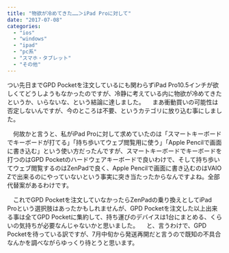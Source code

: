 ```yaml
---
title: "物欲が冷めてきた……＞iPad Proに対して"
date: "2017-07-08"
categories: 
  - "ios"
  - "windows"
  - "ipad"
  - "pc系"
  - "スマホ・タブレット"
  - "その他"
---
```


つい先日までGPD Pocketを注文しているにも関わらずiPad Pro10.5インチが欲しくてどうしようもなかったのですが、冷静に考えている内に物欲が冷めてきたというか、いらないな、という結論に達しました。 　まあ衝動買いの可能性は否定しないんですが、今のところは不要、というカテゴリに放り込む事にしました。

　何故かと言うと、私がiPad Proに対して求めていたのは「スマートキーボードでキーボードが打てる」「持ち歩いてウェブ閲覧用に使う」「Apple Pencilで画面に書き込む」という使い方だったんですが、スマートキーボードでキーボードを打つのはGPD Pocketのハードウェアキーボードで良いわけで、そして持ち歩いてウェブ閲覧するのはZenPadで良く、Apple Pencilで画面に書き込むのはVAIO Zで出来るのにやっていないという事実に突き当たったからなんですよね。全部代替案があるわけです。

　これでGPD Pocketを注文していなかったらZenPadの乗り換えとしてiPad Proという選択肢はあったかもしれませんが、GPD Pocketを注文した以上出来る事は全てGPD Pocketに集約して、持ち運びのデバイスは1台にまとめる、くらいの気持ちが必要なんじゃないかと思いました。 　と、言うわけで、GPD Pocketを待っている訳ですが、7月中旬から発送再開だと言うので既知の不具合なんかを調べながらゆっくり待とうと思います。
